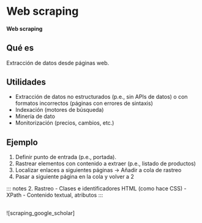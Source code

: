 
# Web scraping
#### Web scraping

## Qué es
Extracción de datos desde páginas web.

## Utilidades

- Extracción de datos no estructurados (p.e., sin APIs de datos)
o con formatos incorrectos (páginas con errores de sintaxis)
- Indexación (motores de búsqueda)
- Minería de dato
- Monitorización (precios, cambios, etc.)

## Ejemplo

1. Definir punto de entrada (p.e., portada).
2. Rastrear elementos con contenido a extraer (p.e., listado de productos)
3. Localizar enlaces a siguientes páginas -> Añadir a cola de rastreo
4. Pasar a siguiente página en la cola y volver a 2

::: notes
2. Rastreo
    - Clases e identificadores HTML (como hace CSS)
    - XPath
    - Contenido textual, atributos
:::

##

![scraping_google_scholar]
